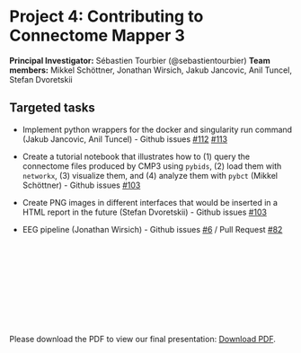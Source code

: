 # Project 4: Contributing to Connectome Mapper 3

**Principal Investigator:** Sébastien Tourbier (@sebastientourbier)
**Team members:** Mikkel Schöttner, Jonathan Wirsich, Jakub Jancovic, Anil Tuncel, Stefan Dvoretskii

## Targeted tasks

- Implement python wrappers for the docker and singularity run command (Jakub Jancovic, Anil Tuncel) - Github issues [#112](https://github.com/connectomicslab/connectomemapper3/issues/112) [#113](https://github.com/connectomicslab/connectomemapper3/issues/113)

- Create a tutorial notebook that illustrates how to (1) query the connectome files produced by CMP3 using `pybids`, (2) load them with `networkx`, (3) visualize them, and (4) analyze them with `pybct` (Mikkel Schöttner) - Github issues [#103](https://github.com/connectomicslab/connectomemapper3/issues/103)

- Create PNG images in different interfaces that would be inserted in a HTML report in the future (Stefan Dvoretskii) - Github issues [#103](https://github.com/connectomicslab/connectomemapper3/issues/103)

- EEG pipeline (Jonathan Wirsich) - Github issues [#6](https://github.com/connectomicslab/connectomemapper3/issues/103) / Pull Request [#82](https://github.com/connectomicslab/connectomemapper3/pull/82)

<object data="https://github.com/brainhack-ch/cmp3-eeg-and-more/raw/main/cmp3-final-brainhack-global-geneva-2021.pdf" type="application/pdf" width="700px" height="700px">
    <embed src="https://github.com/brainhack-ch/cmp3-eeg-and-more/raw/main/cmp3-final-brainhack-global-geneva-2021.pdf">
        <p>Please download the PDF to view our final presentation: <a href="https://github.com/brainhack-ch/cmp3-eeg-and-more/raw/main/cmp3-final-brainhack-global-geneva-2021.pdf">Download PDF</a>.</p>
    </embed>
</object>

